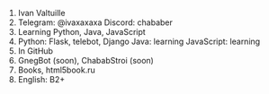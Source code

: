 1. Ivan Valtuille
2. Telegram: @ivaxaxaxa
   Discord: chababer
3. Learning Python, Java, JavaScript
4. Python: Flask, telebot, Django
   Java: learning
   JavaScript: learning
5. In GitHub
6. GnegBot (soon), ChababStroi (soon)
7. Books, html5book.ru
8. English: B2+
